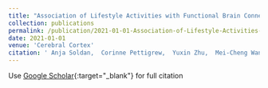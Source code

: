 ```yaml
---
title: "Association of Lifestyle Activities with Functional Brain Connectivity and Relationship to Cognitive Decline among Older Adults"
collection: publications
permalink: /publication/2021-01-01-Association-of-Lifestyle-Activities-with-Functional-Brain-Connectivity-and-Relationship-to-Cognitive-Decline-among-Older-Adults
date: 2021-01-01
venue: 'Cerebral Cortex'
citation: ' Anja Soldan,  Corinne Pettigrew,  Yuxin Zhu,  Mei-Cheng Wang,  Murat Bilgel,  Xirui Hou,  Hanzhang Lu,  Michael Miller,  Marilyn Albert, &quot;Association of Lifestyle Activities with Functional Brain Connectivity and Relationship to Cognitive Decline among Older Adults.&quot; Cerebral Cortex, 2021.'
---
```

Use [Google Scholar](https://scholar.google.com/scholar?q=Association+of+Lifestyle+Activities+with+Functional+Brain+Connectivity+and+Relationship+to+Cognitive+Decline+among+Older+Adults){:target="_blank"} for full citation